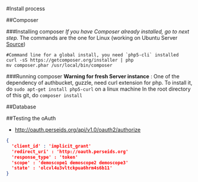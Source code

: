 #Install process

##Composer

###Installing composer
*If you have Composer already installed, go to next step.* The commands are the one for Linux (working on Ubuntu Server [Source](https://getcomposer.org/doc/00-intro.md#installation-nix)) 

```
#Command line for a global install, you need `php5-cli` installed
curl -sS https://getcomposer.org/installer | php
mv composer.phar /usr/local/bin/composer
```

###Running composer
**Warning for fresh Server instance** : One of the dependency of authbucket, guzzle, need curl extension for php. To install it, do `sudo apt-get install php5-curl` on a linux machine
In the root directory of this git, do `composer install`

##Database

##Testing the oAuth
- http://oauth.perseids.org/api/v1.0/oauth2/authorize
```json
{
  'client_id' : 'implicit_grant'
  'redirect_uri' : 'http://oauth.perseids.org'
  'response_type' : 'token'
  'scope' : 'demoscope1 demoscope2 demoscope3'
  'state' : 'olcvl4u3vltckpua6hrm4s6b11'
}
```